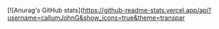 [![Anurag's GitHub stats](https://github-readme-stats.vercel.app/api?username=callumJohnG&show_icons=true&theme=transpar
